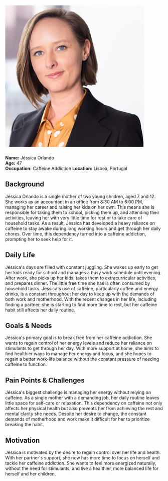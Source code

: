 # ![Jéssica Orlando](persona_jessica.jpeg)  
**Name:** Jéssica Orlando  
**Age:** 47  
**Occupation:** Caffeine Addiction
**Location:** Lisboa, Portugal  

## Background

Jéssica Orlando is a single mother of two young children, aged 7 and 12. She works as an accountant in an office from 8:30 AM to 6:00 PM, managing her career and raising her kids on her own. This means she is responsible for taking them to school, picking them up, and attending their activities, leaving her with very little time for rest or to take care of household tasks. As a result, Jéssica has developed a heavy reliance on caffeine to stay awake during long working hours and get through her daily chores. Over time, this dependency turned into a caffeine addiction, prompting her to seek help for it.

## Daily Life

Jéssica's days are filled with constant juggling. She wakes up early to get her kids ready for school and manages a busy work schedule until evening. After work, she picks up her kids, takes them to extracurricular activities, and prepares dinner. The little free time she has is often consumed by household tasks. Jéssica's use of caffeine, particularly coffee and energy drinks, is a constant throughout her day to keep up with the demands of both work and motherhood. With the recent changes in her life, including finding a partner, she is starting to find more time to rest, but her caffeine habit still affects her daily routine. 

## Goals & Needs

Jéssica's primary goal is to break free from her caffeine addiction. She wants to regain control of her energy levels and reduce her reliance on stimulants to get through her day. With more support at home, she aims to find healthier ways to manage her energy and focus, and she hopes to regain a better work-life balance without the constant pressure of needing caffeine to function. 

## Pain Points & Challenges

Jéssica's biggest challenge is managing her energy without relying on caffeine. As a single mother with a demanding job, her daily routine leaves little space for self-care or relaxation. This dependency on caffeine not only affects her physical health but also prevents her from achieving the rest and mental clarity she needs. Despite her desire to change, the constant demands of motherhood and work make it difficult for her to prioritize breaking the habit.

## Motivation

Jéssica is motivated by the desire to regain control over her life and health. With her partner's support, she now has more time to focus on herself and tackle her caffeine addiction. She wants to feel more energized naturally, without the need for stimulants, and live a healthier, more balanced life for herself and her children.
